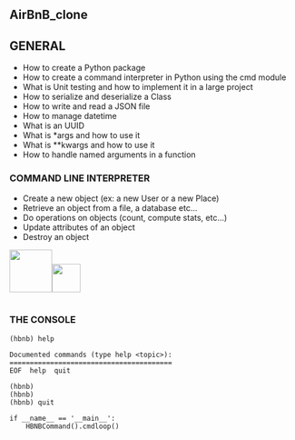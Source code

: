 ## AirBnB_clone

## GENERAL
- How to create a Python package
- How to create a command interpreter in Python using the cmd module
- What is Unit testing and how to implement it in a large project
- How to serialize and deserialize a Class
- How to write and read a JSON file
- How to manage datetime
- What is an UUID
- What is *args and how to use it
- What is **kwargs and how to use it
- How to handle named arguments in a function

### COMMAND LINE INTERPRETER
- Create a new object (ex: a new User or a new Place)
- Retrieve an object from a file, a database etc…
- Do operations on objects (count, compute stats, etc…)
- Update attributes of an object
- Destroy an object

<table>
<tr>
<img src="https://s3.amazonaws.com/alx-intranet.hbtn.io/uploads/medias/2018/6/65f4a1dd9c51265f49d0.png?X-Amz-Algorithm=AWS4-HMAC-SHA256&X-Amz-Credential=AKIARDDGGGOUSBVO6H7D%2F20230516%2Fus-east-1%2Fs3%2Faws4_request&X-Amz-Date=20230516T071609Z&X-Amz-Expires=86400&X-Amz-SignedHeaders=host&X-Amz-Signature=6ea8558b15df9a4165db0921eeb4a42b5df2bc326ad5238ff98b5068110c4dd7" width="75px"/>
</tr>
<tr>
<img src="https://s3.amazonaws.com/alx-intranet.hbtn.io/uploads/medias/2018/6/815046647d23428a14ca.png?X-Amz-Algorithm=AWS4-HMAC-SHA256&X-Amz-Credential=AKIARDDGGGOUSBVO6H7D%2F20230516%2Fus-east-1%2Fs3%2Faws4_request&X-Amz-Date=20230516T071609Z&X-Amz-Expires=86400&X-Amz-SignedHeaders=host&X-Amz-Signature=c74454b7aa2103e4d2ee3c0b5a0efa412be46abdb789fdb92d284601c971468e" width="50px" />
</tr>
</table>

### THE CONSOLE
```
(hbnb) help

Documented commands (type help <topic>):
========================================
EOF  help  quit

(hbnb) 
(hbnb) 
(hbnb) quit
```

```
if __name__ == '__main__':
    HBNBCommand().cmdloop()
```
